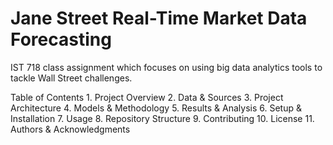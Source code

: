 # Jane Street Real-Time Market Data Forecasting

IST 718 class assignment which focuses on using big data analytics tools to tackle Wall Street challenges.

Table of Contents
	1.	Project Overview
	2.	Data & Sources
	3.	Project Architecture
	4.	Models & Methodology
	5.	Results & Analysis
	6.	Setup & Installation
	7.	Usage
	8.	Repository Structure
	9.	Contributing
	10.	License
	11.	Authors & Acknowledgments
